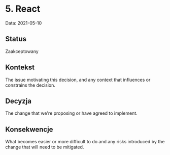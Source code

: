 # 5. React

Data: 2021-05-10

## Status

Zaakceptowany

## Kontekst

The issue motivating this decision, and any context that influences or constrains the decision.

## Decyzja

The change that we're proposing or have agreed to implement.

## Konsekwencje

What becomes easier or more difficult to do and any risks introduced by the change that will need to be mitigated.
